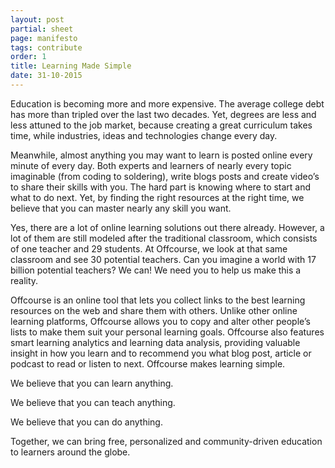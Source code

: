 ```yaml
---
layout: post
partial: sheet
page: manifesto
tags: contribute
order: 1
title: Learning Made Simple
date: 31-10-2015
---
```

Education is becoming more and more expensive. The average college debt has more than tripled over the last two decades. Yet, degrees are less and less attuned to the job market, because creating a great curriculum takes time, while industries, ideas and technologies change every day.

Meanwhile, almost anything you may want to learn is posted online every minute of every day. Both experts and learners of nearly every topic imaginable (from coding to soldering), write blogs posts and create video’s to share their skills with you. The hard part is knowing where to start and what to do next. Yet, by finding the right resources at the right time, we believe that you can master nearly any skill you want.

Yes, there are a lot of online learning solutions out there already. However, a lot of them are still modeled after the traditional classroom, which consists of one teacher and 29 students. At Offcourse, we look at that same classroom and see 30 potential teachers. Can you imagine a world with 17 billion potential teachers? We can! We need you to help us make this a reality.

Offcourse is an online tool that lets you collect links to the best learning resources on the web and share them with others. Unlike other online learning platforms, Offcourse allows you to copy and alter other people’s lists to make them suit your personal learning goals. Offcourse also features smart learning analytics and learning data analysis, providing valuable insight in how you learn and to recommend you what blog post, article or podcast to read or listen to next. Offcourse makes learning simple.

We believe that you can learn anything. 

We believe that you can teach anything. 

We believe that you can do anything. 

Together, we can bring free, personalized and community-driven education to learners around the globe.